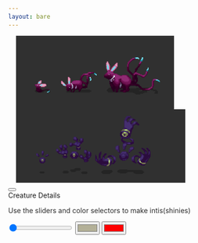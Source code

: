 ```yaml
---
layout: bare
---
```


<div style="display:flex; flex-wrap:wrap">
  <img src="/assets/images/creatures/rabbit_anim_final.gif" alt="" style="height:150px; margin: 0 1rem;" onclick="openModal('rabbit')">
  <img src="/assets/images/creatures/hands_anim_final.gif" alt="" style="height:150px; margin: 0 1rem;" onclick="openModal('hands')">
</div>

<div class="modal modal-lg" id="bestiary-modal">
  <a href="" class="modal-overlay" aria-label="Close"  style="background: transparent; backdrop-filter: blur(5px);"  onclick="closeModal()"></a>
  <div class="modal-container">
    <div class="modal-header">
      <button class="btn btn-clear float-right" onclick="closeModal()"></button>
      <div class="modal-title h5">Creature Details</div>
    </div>
    <div class="modal-body">
      <div class="content">
      <p style="color:#2b2b2b">Use the sliders and color selectors to make intis(shinies) </p>
        <div id="example-container" style="width: 100%; height: 350px">
        <input class="slider" type="range" min="0" max="360" value="0" onchange="updateHue(this)">
        <input type="color" id="originalColor" name="head" value="#b3b097" onchange="replaceColor(this)">
        <input type="color" id="newColor" name="head" value="#ff0000" onchange="replaceColor(this)">
      </div>
    </div>
    <div class="modal-footer"></div>
</div>

<script src="https://cdnjs.cloudflare.com/ajax/libs/pixi.js/5.1.3/pixi.min.js"></script>
<script src="https://cdn.jsdelivr.net/npm/pixi-filters@latest/dist/pixi-filters.js"></script>
<script src="/js/creature_animations.js"></script>

<script>
  const modal = document.getElementById("bestiary-modal");
  const container = document.getElementById("example-container");
  const {openModal, closeModal, updateHue, replaceColor}= api.helper(modal, container);

</script>
